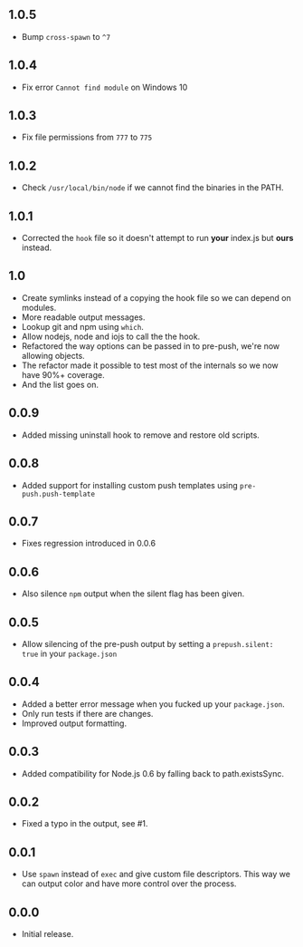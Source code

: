 ## 1.0.5 
 - Bump `cross-spawn` to `^7`

## 1.0.4
- Fix error `Cannot find module` on Windows 10

## 1.0.3
- Fix file permissions from `777` to `775`

## 1.0.2
- Check `/usr/local/bin/node` if we cannot find the binaries in the PATH.

## 1.0.1
- Corrected the `hook` file so it doesn't attempt to run **your** index.js but
  **ours** instead.

## 1.0
- Create symlinks instead of a copying the hook file so we can depend on
  modules.
- More readable output messages.
- Lookup git and npm using `which`.
- Allow nodejs, node and iojs to call the the hook.
- Refactored the way options can be passed in to pre-push, we're now allowing
  objects.
- The refactor made it possible to test most of the internals so we now have
  90%+ coverage.
- And the list goes on. 

## 0.0.9
- Added missing uninstall hook to remove and restore old scripts.

## 0.0.8
- Added support for installing custom push templates using `pre-push.push-template`

## 0.0.7
- Fixes regression introduced in 0.0.6

## 0.0.6
- Also silence `npm` output when the silent flag has been given.

## 0.0.5
- Allow silencing of the pre-push output by setting a `prepush.silent: true`
  in your `package.json`

## 0.0.4
- Added a better error message when you fucked up your `package.json`.
- Only run tests if there are changes.
- Improved output formatting.

## 0.0.3
- Added compatibility for Node.js 0.6 by falling back to path.existsSync.

## 0.0.2
- Fixed a typo in the output, see #1.

## 0.0.1
- Use `spawn` instead of `exec` and give custom file descriptors. This way we
  can output color and have more control over the process.

## 0.0.0
- Initial release.
